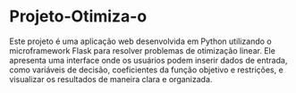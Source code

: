 # Projeto-Otimiza-o
Este projeto é uma aplicação web desenvolvida em Python utilizando o microframework Flask para resolver problemas de otimização linear. Ele apresenta uma interface onde os usuários podem inserir dados de entrada, como variáveis de decisão, coeficientes da função objetivo e restrições, e visualizar os resultados de maneira clara e organizada.
